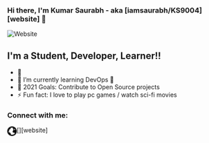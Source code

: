 ### Hi there, I'm Kumar Saurabh - aka [iamsaurabh/KS9004][website] 👋

![Website](https://iamsaurabh.tech)


## I'm a Student, Developer, Learner!!

- 🔭 
- 🌱 I’m currently learning DevOps 🤣
- 🥅 2021 Goals: Contribute to Open Source projects
- ⚡ Fun fact: I love to play pc games / watch sci-fi movies

### Connect with me:

[<img align="left" alt="iamsaurabh.tech" width="22px" src="https://raw.githubusercontent.com/iconic/open-iconic/master/svg/globe.svg" />][website]
